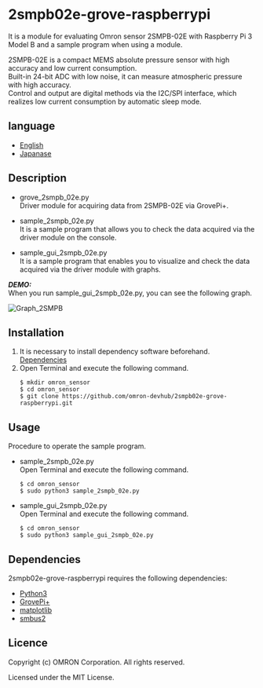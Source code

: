 # 2smpb02e-grove-raspberrypi
It is a module for evaluating Omron sensor 2SMPB-02E with Raspberry Pi 3 Model B and a sample program when using a module.  

2SMPB-02E is a compact MEMS absolute pressure sensor with high accuracy and low current consumption.  
Built-in 24-bit ADC with low noise, it can measure atmospheric pressure with high accuracy.  
Control and output are digital methods via the I2C/SPI interface, which realizes low current consumption by automatic sleep mode.

## language
- [English](./README.md)
- [Japanase](./README_ja.md)

## Description
- grove_2smpb_02e.py  
Driver module for acquiring data from 2SMPB-02E via GrovePi+.

- sample_2smpb_02e.py  
It is a sample program that allows you to check the data acquired via the driver module on the console.

- sample_gui_2smpb_02e.py  
It is a sample program that enables you to visualize and check the data acquired via the driver module with graphs.

***DEMO:***  
When you run sample_gui_2smpb_02e.py, you can see the following graph.  

![Graph_2SMPB](Graph_2SMPB.png)

## Installation
1. It is necessary to install dependency software beforehand.  
    [Dependencies](#link)
2. Open Terminal and execute the following command.    
    ```
    $ mkdir omron_sensor
    $ cd omron_sensor
    $ git clone https://github.com/omron-devhub/2smpb02e-grove-raspberrypi.git
    ```

## Usage
Procedure to operate the sample program.
-  sample_2smpb_02e.py  
Open Terminal and execute the following command.  
    ```
    $ cd omron_sensor
    $ sudo python3 sample_2smpb_02e.py
    ```
- sample_gui_2smpb_02e.py  
Open Terminal and execute the following command.  
    ```
    $ cd omron_sensor
    $ sudo python3 sample_gui_2smpb_02e.py
    ```

## Dependencies
2smpb02e-grove-raspberrypi requires the following dependencies:
- [Python3](https://www.python.org/)
- [GrovePi+](http://wiki.seeedstudio.com/GrovePi_Plus/)
- [matplotlib](https://matplotlib.org/)
- [smbus2](https://pypi.org/project/smbus2/)

## Licence
Copyright (c) OMRON Corporation. All rights reserved.

Licensed under the MIT License.
